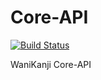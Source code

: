 # Core-API 
[![Build Status](https://travis-ci.com/WaniKanji/core-api.svg?branch=master)](https://travis-ci.com/WaniKanji/core-api)

WaniKanji Core-API
